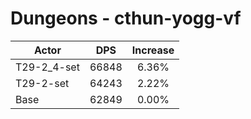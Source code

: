 # Dungeons - cthun-yogg-vf
| Actor | DPS | Increase |
|---|:---:|:---:|
|T29-2_4-set|66848|6.36%|
|T29-2-set|64243|2.22%|
|Base|62849|0.00%|
